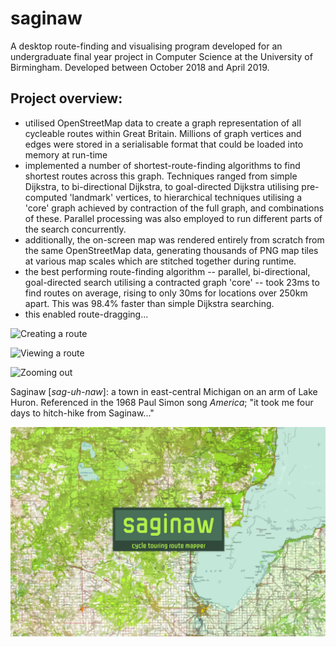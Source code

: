 # saginaw
A desktop route-finding and visualising program developed for an undergraduate final year project in Computer Science at the University of Birmingham. Developed between October 2018 and April 2019.

## Project overview:
- utilised OpenStreetMap data to create a graph representation of all cycleable routes within Great Britain. Millions of graph vertices and edges were stored in a serialisable format that could be loaded into memory at run-time
- implemented a number of shortest-route-finding algorithms to find shortest routes across this graph. Techniques ranged from simple Dijkstra, to bi-directional Dijkstra, to goal-directed Dijkstra utilising pre-computed 'landmark' vertices, to hierarchical techniques utilising a 'core' graph achieved by contraction of the full graph, and combinations of these. Parallel processing was also employed to run different parts of the search concurrently.
- additionally, the on-screen map was rendered entirely from scratch from the same OpenStreetMap data, generating thousands of PNG map tiles at various map scales which are stitched together during runtime.
- the best performing route-finding algorithm -- parallel, bi-directional, goal-directed search utilising a contracted graph 'core' -- took 23ms to find routes on average, rising to only 30ms for locations over 250km apart. This was 98.4% faster than simple Dijkstra searching.
- this enabled route-dragging...

![Creating a route](saginaw/res/gifs/clip1.gif?raw=true)

![Viewing a route](saginaw/res/gifs/clip2.gif?raw=true)

![Zooming out](saginaw/res/gifs/clip3.gif?raw=true)

Saginaw [_sag-uh-naw_]: a town in east-central Michigan on an arm of Lake Huron. Referenced in the 1968 Paul Simon song _America_; "it took me four days to hitch-hike from Saginaw..."

![Project cover image](saginaw/res/icon/splash.png?raw=true)
